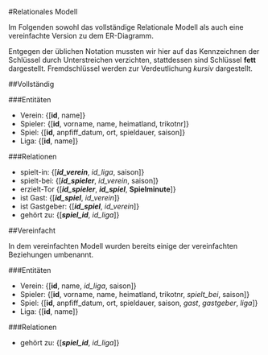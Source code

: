 #Relationales Modell

Im Folgenden sowohl das vollständige Relationale Modell als auch eine vereinfachte Version zu dem ER-Diagramm.

Entgegen der üblichen Notation mussten wir hier auf das Kennzeichnen der Schlüssel durch Unterstreichen verzichten, stattdessen sind Schlüssel **fett** dargestellt. Fremdschlüssel werden zur Verdeutlichung *kursiv* dargestellt.

##Vollständig

###Entitäten
* Verein: {[**id**, name]}
* Spieler: {[**id**, vorname, name, heimatland, trikotnr]}
* Spiel: {[**id**, anpfiff_datum, ort, spieldauer, saison]}
* Liga: {[**id**, name]}

###Relationen

* spielt-in: {[***id_verein***, *id_liga*, saison]}
* spielt-bei: {[***id_spieler***, *id_verein*, saison]}
* erzielt-Tor {[***id_spieler***, ***id_spiel***, **Spielminute**]}
* ist Gast: {[***id_spiel***, *id_verein*]}
* ist Gastgeber: {[***id_spiel***, *id_verein*]}
* gehört zu: {[***spiel_id***, *id_liga*]}

##Vereinfacht

In dem vereinfachten Modell wurden bereits einige der vereinfachten Beziehungen umbenannt.

###Entitäten
* Verein: {[**id**, name, *id_liga*, saison]}
* Spieler: {[**id**, vorname, name, heimatland, trikotnr, *spielt_bei*, saison]}
* Spiel: {[**id**, anpfiff_datum, ort, spieldauer, saison, *gast*, *gastgeber*, *liga*]}
* Liga: {[**id**, name]}

###Relationen

* gehört zu: {[***spiel_id***, *id_liga*]}
